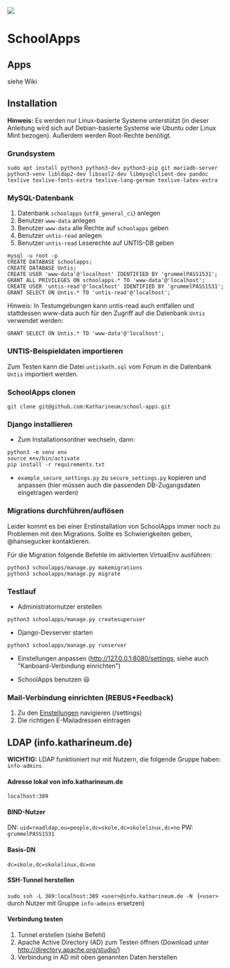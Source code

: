 ![](https://user-images.githubusercontent.com/24552951/62492340-a02d9a80-b7ce-11e9-836d-f3846908641a.png)
# SchoolApps
## Apps
siehe Wiki
## Installation
**Hinweis:** Es werden nur Linux-basierte Systeme unterstützt (in dieser Anleitung wird sich auf Debian-basierte Systeme wie Ubuntu oder Linux Mint bezogen). Außerdem werden Root-Rechte benötigt.

### Grundsystem
```
sudo apt install python3 python3-dev python3-pip git mariadb-server python3-venv libldap2-dev libsasl2-dev libmysqlclient-dev pandoc texlive texlive-fonts-extra texlive-lang-german texlive-latex-extra
```

### MySQL-Datenbank
1. Datenbank `schoolapps` (`utf8_general_ci`) anlegen
2. Benutzer `www-data` anlegen
3. Benutzer `www-data` alle Rechte auf `schoolapps` geben
4. Benutzer `untis-read` anlegen
5. Benutzer `untis-read` Leserechte auf UNTIS-DB geben

```
mysql -u root -p
CREATE DATABASE schoolapps;
CREATE DATABASE Untis;
CREATE USER 'www-data'@'localhost' IDENTIFIED BY 'grummelPASS1531';
GRANT ALL PRIVILEGES ON schoolapps.* TO 'www-data'@'localhost';
CREATE USER 'untis-read'@'localhost' IDENTIFIED BY 'grummelPASS1531';
GRANT SELECT ON Untis.* TO 'untis-read'@'localhost';
```

Hinweis: In Testumgebungen kann untis-read auch entfallen und 
stattdessen www-data auch für den Zugriff auf die Datenbank `Untis` verwendet werden:

```
GRANT SELECT ON Untis.* TO 'www-data'@'localhost';
```

### UNTIS-Beispieldaten importieren
Zum Testen kann die Datei `untiskath.sql` vom Forum in die Datenbank `Untis` importiert werden.


### SchoolApps clonen
```
git clone git@github.com:Katharineum/school-apps.git
```

### Django installieren
- Zum Installationsordner wechseln, dann:
```
python3 -m venv env
source env/bin/activate
pip install -r requirements.txt
```

- `example_secure_settings.py` zu `secure_settings.py` kopieren und anpassen (hier müssen auch die passenden DB-Zugangsdaten eingetragen werden)


### Migrations durchführen/auflösen
Leider kommt es bei einer Erstinstallation von SchoolApps immer noch zu Problemen mit den Migrations. Sollte es Schwierigkeiten geben, @hansegucker kontaktieren.

Für die Migration folgende Befehle im aktivierten VirtualEnv ausführen:
```
python3 schoolapps/manage.py makemigrations
python3 schoolapps/manage.py migrate
```

### Testlauf
- Administratornutzer erstellen
```
python3 schoolapps/manage.py createsuperuser
```
- Django-Devserver starten
```
python3 schoolapps/manage.py runserver
```
- Einstellungen anpassen (http://127.0.0.1:8080/settings, siehe auch "Kanboard-Verbindung einrichten")

- SchoolApps benutzen 😃


### Mail-Verbindung einrichten (REBUS+Feedback)
1. Zu den [Einstellungen](localhost:8000/settings) navigieren (/settings)
2. Die richtigen E-Mailadressen eintragen

## LDAP (info.katharineum.de)

**WICHTIG:** LDAP funktioniert nur mit Nutzern, die folgende Gruppe haben: `info-admins`

#### Adresse lokal von info.katharineum.de
`localhost:389`

#### BIND-Nutzer
DN: `uid=readldap,ou=people,dc=skole,dc=skolelinux,dc=no`
PW: `grummelPASS1531`

#### Basis-DN
`dc=skole,dc=skolelinux,dc=no`

#### SSH-Tunnel herstellen
```sudo ssh -L 389:localhost:389 <user>@info.katharineum.de -N ```
	(`<user>` durch Nutzer mit Gruppe `info-admins` ersetzen)

#### Verbindung testen
1. Tunnel erstellen (siehe Befehl)
2. Apache Active Directory (AD) zum Testen öffnen (Download unter http://directory.apache.org/studio/)
3. Verbindung in AD mit oben genannten Daten herstellen

